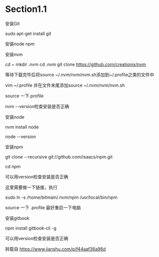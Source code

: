 # Section1.1

安装Git

sudo apt-get install git

安装node npm

安装nvm

cd ~
mkdir .nvm
cd .nvm
git clone https://github.com/creationix/nvm

等待下载完毕后将source ~/.nvm/nvm/nvm.sh添加到~/.profile之类的文件中

vim ~/.profile 并在文件末尾添加source ~/.nvm/nvm/nvm.sh

source 一下.profile

nvm --version检查安装是否正确

安装node

nvm install node

node --version

安装npm

git clone --recursive git://github.com/isaacs/npm.git

cd npm

可以用version检查安装是否正确

这里需要做一下链接，执行

sudo ln -s /home/bitmain/.nvm/npm /usr/local/bin/npm

source 一下 .profile
最好重启一下电脑

安装gitbook

npm install gitbook-cli -g

可以用version检查安装是否正确


转载自 https://www.jianshu.com/p/f44aaf36a96d


